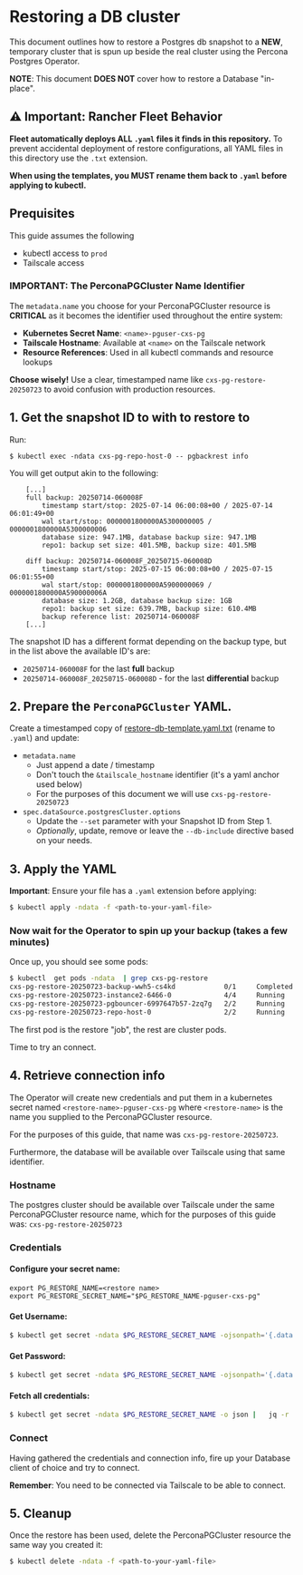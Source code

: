 # Restoring a DB cluster

This document outlines how to restore a Postgres db snapshot to a **NEW**, temporary cluster that is spun up beside the
real cluster using the Percona Postgres Operator.

**NOTE**: This document **DOES NOT** cover how to restore a Database "in-place".

## ⚠️ Important: Rancher Fleet Behavior

**Fleet automatically deploys ALL `.yaml` files it finds in this repository.** To prevent accidental deployment of restore configurations, all YAML files in this directory use the `.txt` extension.

**When using the templates, you MUST rename them back to `.yaml` before applying to kubectl.**

## Prequisites

This guide assumes the following

- kubectl access to `prod`
- Tailscale access

### IMPORTANT: The PerconaPGCluster Name Identifier

The `metadata.name` you choose for your PerconaPGCluster resource is **CRITICAL** as it becomes the identifier used
throughout the entire system:

- **Kubernetes Secret Name**: `<name>-pguser-cxs-pg`
- **Tailscale Hostname**: Available at `<name>` on the Tailscale network
- **Resource References**: Used in all kubectl commands and resource lookups

**Choose wisely!** Use a clear, timestamped name like `cxs-pg-restore-20250723` to avoid confusion with production
resources.

## 1. Get the snapshot ID to with to restore to

Run:

```
$ kubectl exec -ndata cxs-pg-repo-host-0 -- pgbackrest info
```

You will get output akin to the following:

```
    [...]
    full backup: 20250714-060008F
        timestamp start/stop: 2025-07-14 06:00:08+00 / 2025-07-14 06:01:49+00
        wal start/stop: 0000001800000A5300000005 / 0000001800000A5300000006
        database size: 947.1MB, database backup size: 947.1MB
        repo1: backup set size: 401.5MB, backup size: 401.5MB

    diff backup: 20250714-060008F_20250715-060008D
        timestamp start/stop: 2025-07-15 06:00:08+00 / 2025-07-15 06:01:55+00
        wal start/stop: 0000001800000A5900000069 / 0000001800000A590000006A
        database size: 1.2GB, database backup size: 1GB
        repo1: backup set size: 639.7MB, backup size: 610.4MB
        backup reference list: 20250714-060008F
    [...]
 ```

The snapshot ID has a different format depending on the backup type, but in the list above the available ID's are:

- `20250714-060008F` for the last **full** backup
- `20250714-060008F_20250715-060008D` - for the last **differential** backup

## 2. Prepare the `PerconaPGCluster` YAML.

Create a timestamped copy of [restore-db-template.yaml.txt](./restore-db-template.yaml.txt) (rename to `.yaml`) and update:

- `metadata.name`
    - Just append a date / timestamp
    - Don't touch the `&tailscale_hostname` identifier (it's a yaml anchor used below)
    - For the purposes of this document we will use `cxs-pg-restore-20250723`
- `spec.dataSource.postgresCluster.options`
    - Update the `--set` parameter with your Snapshot ID from Step 1.
    - _Optionally_, update, remove or leave the `--db-include` directive based on your needs.

## 3. Apply the YAML

**Important**: Ensure your file has a `.yaml` extension before applying:

```.bash
$ kubectl apply -ndata -f <path-to-your-yaml-file>
```

### Now wait for the Operator to spin up your backup (takes a few minutes)

Once up, you should see some pods:

```.bash
$ kubectl  get pods -ndata  | grep cxs-pg-restore
cxs-pg-restore-20250723-backup-wwh5-cs4kd            0/1     Completed   0              7m
cxs-pg-restore-20250723-instance2-6466-0             4/4     Running     0              7m
cxs-pg-restore-20250723-pgbouncer-6997647b57-2zq7g   2/2     Running     0              7m
cxs-pg-restore-20250723-repo-host-0                  2/2     Running     0              7m
```

The first pod is the restore "job", the rest are cluster pods.

Time to try an connect.


## 4. Retrieve connection info

The Operator will create new credentials and put them in a kubernetes secret named
`<restore-name>-pguser-cxs-pg` where `<restore-name>` is the name you supplied to the PerconaPGCluster resource.

For the purposes of this guide, that name was `cxs-pg-restore-20250723`.

Furthermore, the database will be available over Tailscale using that same identifier.

### Hostname

The postgres cluster should be available over Tailscale under the same PerconaPGCluster resource name, which for the
purposes of this guide was: `cxs-pg-restore-20250723`

### Credentials

#### Configure your secret name:

```
export PG_RESTORE_NAME=<restore name>
export PG_RESTORE_SECRET_NAME="$PG_RESTORE_NAME-pguser-cxs-pg"
```

#### Get Username:

```.bash
$ kubectl get secret -ndata $PG_RESTORE_SECRET_NAME -ojsonpath='{.data.password}' | base64 --decode
```

#### Get Password:

```.bash
$ kubectl get secret -ndata $PG_RESTORE_SECRET_NAME -ojsonpath='{.data.password}' | base64 --decode
```

#### Fetch all credentials:

```.bash
$ kubectl get secret -ndata $PG_RESTORE_SECRET_NAME -o json |   jq -r '.data | to_entries[] | "\(.key): \(.value | @base64d)"'
```

### Connect

Having gathered the credentials and connection info, fire up your Database client of choice and try to connect.

**Remember**: You need to be connected via Tailscale to be able to connect.

## 5. Cleanup

Once the restore has been used, delete the PerconaPGCluster resource the same way you created it:

```.bash
$ kubectl delete -ndata -f <path-to-your-yaml-file>
```
